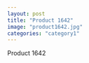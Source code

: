 ```yaml
---
layout: post
title: "Product 1642"
image: "product1642.jpg"
categories: "category1"
---
```

Product 1642
